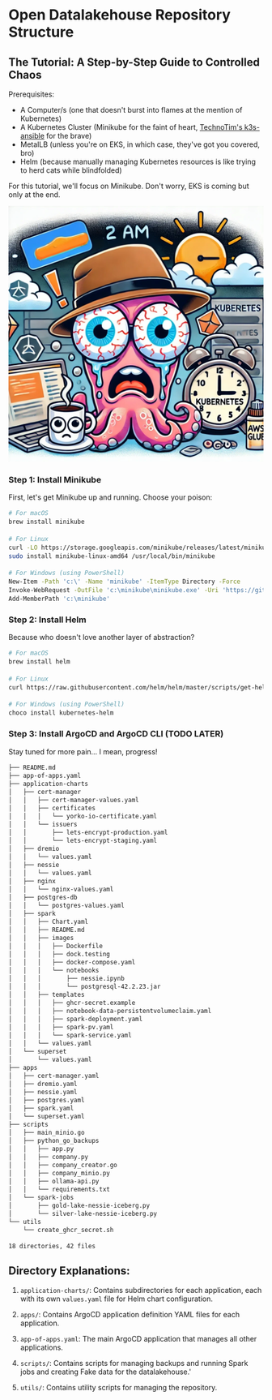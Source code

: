 # Open Datalakehouse Repository Structure


## The Tutorial: A Step-by-Step Guide to Controlled Chaos

Prerequisites:
- A Computer/s (one that doesn't burst into flames at the mention of Kubernetes)
- A Kubernetes Cluster (Minikube for the faint of heart, [TechnoTim's k3s-ansible](https://github.com/techno-tim/k3s-ansible) for the brave)
- MetalLB (unless you're on EKS, in which case, they've got you covered, bro)
- Helm (because manually managing Kubernetes resources is like trying to herd cats while blindfolded)

For this tutorial, we'll focus on Minikube. Don't worry, EKS is coming but only at the end.

![Logo](utils/logo.webp)

### Step 1: Install Minikube

First, let's get Minikube up and running. Choose your poison:

```bash
# For macOS
brew install minikube

# For Linux
curl -LO https://storage.googleapis.com/minikube/releases/latest/minikube-linux-amd64
sudo install minikube-linux-amd64 /usr/local/bin/minikube

# For Windows (using PowerShell)
New-Item -Path 'c:\' -Name 'minikube' -ItemType Directory -Force
Invoke-WebRequest -OutFile 'c:\minikube\minikube.exe' -Uri 'https://github.com/kubernetes/minikube/releases/latest/download/minikube-windows-amd64.exe'
Add-MemberPath 'c:\minikube'
```

### Step 2: Install Helm

Because who doesn't love another layer of abstraction?

```bash
# For macOS
brew install helm

# For Linux
curl https://raw.githubusercontent.com/helm/helm/master/scripts/get-helm-3 | bash

# For Windows (using PowerShell)
choco install kubernetes-helm
```

### Step 3: Install ArgoCD and ArgoCD CLI (TODO LATER)

Stay tuned for more pain... I mean, progress!



```
├── README.md
├── app-of-apps.yaml
├── application-charts
│   ├── cert-manager
│   │   ├── cert-manager-values.yaml
│   │   ├── certificates
│   │   │   └── yorko-io-certificate.yaml
│   │   └── issuers
│   │       ├── lets-encrypt-production.yaml
│   │       └── lets-encrypt-staging.yaml
│   ├── dremio
│   │   └── values.yaml
│   ├── nessie
│   │   └── values.yaml
│   ├── nginx
│   │   └── nginx-values.yaml
│   ├── postgres-db
│   │   └── postgres-values.yaml
│   ├── spark
│   │   ├── Chart.yaml
│   │   ├── README.md
│   │   ├── images
│   │   │   ├── Dockerfile
│   │   │   ├── dock.testing
│   │   │   ├── docker-compose.yaml
│   │   │   └── notebooks
│   │   │       ├── nessie.ipynb
│   │   │       └── postgresql-42.2.23.jar
│   │   ├── templates
│   │   │   ├── ghcr-secret.example
│   │   │   ├── notebook-data-persistentvolumeclaim.yaml
│   │   │   ├── spark-deployment.yaml
│   │   │   ├── spark-pv.yaml
│   │   │   └── spark-service.yaml
│   │   └── values.yaml
│   └── superset
│       └── values.yaml
├── apps
│   ├── cert-manager.yaml
│   ├── dremio.yaml
│   ├── nessie.yaml
│   ├── postgres.yaml
│   ├── spark.yaml
│   └── superset.yaml
├── scripts
│   ├── main_minio.go
│   ├── python_go_backups
│   │   ├── app.py
│   │   ├── company.py
│   │   ├── company_creator.go
│   │   ├── company_minio.py
│   │   ├── ollama-api.py
│   │   └── requirements.txt
│   └── spark-jobs
│       ├── gold-lake-nessie-iceberg.py
│       └── silver-lake-nessie-iceberg.py
└── utils
    └── create_ghcr_secret.sh

18 directories, 42 files
```

## Directory Explanations:

1. `application-charts/`: Contains subdirectories for each application, each with its own `values.yaml` file for Helm chart configuration.

2. `apps/`: Contains ArgoCD application definition YAML files for each application.

3. `app-of-apps.yaml`: The main ArgoCD application that manages all other applications.

4. `scripts/`: Contains scripts for managing backups and running Spark jobs and creating Fake data for the datalakehouse.'

5. `utils/`: Contains utility scripts for managing the repository.
